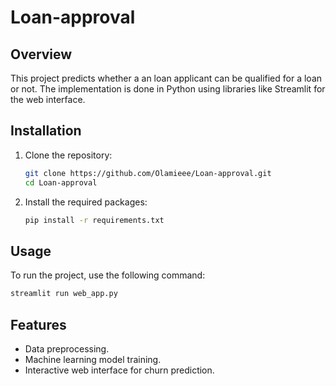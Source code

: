 # Loan-approval
## Overview
This project predicts whether a an loan applicant can be qualified for a loan or not. The implementation is done in Python using libraries like Streamlit for the web interface.

## Installation
1. Clone the repository:
   ```bash
   git clone https://github.com/Olamieee/Loan-approval.git
   cd Loan-approval
   ```
2. Install the required packages:
   ```bash
   pip install -r requirements.txt
   ```

## Usage
To run the project, use the following command:
```bash
streamlit run web_app.py
```

## Features
- Data preprocessing.
- Machine learning model training.
- Interactive web interface for churn prediction.
